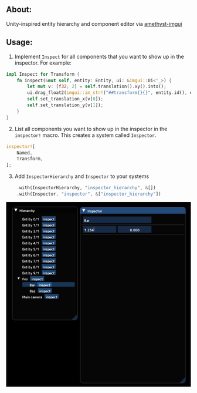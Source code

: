 ## About:
Unity-inspired entity hierarchy and component editor via [amethyst-imgui](https://github.com/Awpteamoose/amethyst-imgui)

## Usage:
1. Implement `Inspect` for all components that you want to show up in the inspector. For example:
```rust
impl Inspect for Transform {
	fn inspect(&mut self, entity: Entity, ui: &imgui::Ui<'_>) {
		let mut v: [f32; 2] = self.translation().xy().into();
		ui.drag_float2(imgui::im_str!("##transform{}{}", entity.id(), entity.gen().id()), &mut v).build();
		self.set_translation_x(v[0]);
		self.set_translation_y(v[1]);
	}
}
```
2. List all components you want to show up in the inspector in the `inspector!` macro. This creates a system called `Inspector`.
```rust
inspector![
	Named,
	Transform,
];
```
3. Add `InspectorHierarchy` and `Inspector` to your systems
```rust
	.with(InspectorHierarchy, "inspector_hierarchy", &[])
	.with(Inspector, "inspector", &["inspector_hierarchy"])
```

![screenshot](https://raw.githubusercontent.com/awpteamoose/amethyst-inspector/master/screenshot.png)
